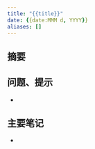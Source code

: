 ```yaml
---
title: "{{title}}"
date: {{date:MMM d, YYYY}}
aliases: []
---
```

## 摘要


## 问题、提示
-  

## 主要笔记
-  

